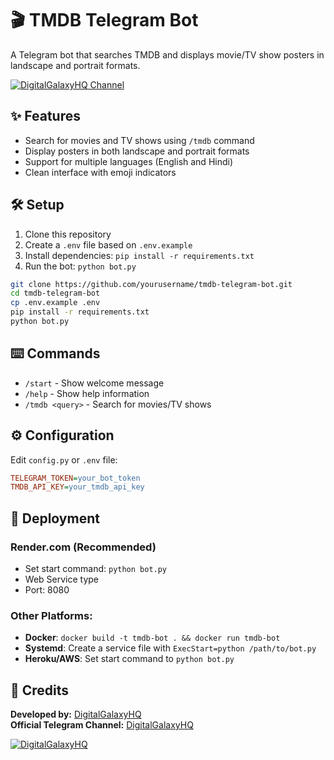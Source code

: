 # 🎬 TMDB Telegram Bot

A Telegram bot that searches TMDB and displays movie/TV show posters in landscape and portrait formats.

[![DigitalGalaxyHQ Channel](https://img.shields.io/badge/Channel-@DigitalGalaxyHQ-blue)](https://t.me/DigitalGalaxyHQ)

## ✨ Features

- Search for movies and TV shows using `/tmdb` command
- Display posters in both landscape and portrait formats
- Support for multiple languages (English and Hindi)
- Clean interface with emoji indicators

## 🛠️ Setup

1. Clone this repository
2. Create a `.env` file based on `.env.example`
3. Install dependencies: `pip install -r requirements.txt`
4. Run the bot: `python bot.py`

```bash
git clone https://github.com/yourusername/tmdb-telegram-bot.git
cd tmdb-telegram-bot
cp .env.example .env
pip install -r requirements.txt
python bot.py
```

## ⌨️ Commands

- `/start` - Show welcome message
- `/help` - Show help information
- `/tmdb <query>` - Search for movies/TV shows

## ⚙️ Configuration

Edit `config.py` or `.env` file:

```ini
TELEGRAM_TOKEN=your_bot_token
TMDB_API_KEY=your_tmdb_api_key
```

## 🚀 Deployment

### Render.com (Recommended)
- Set start command: `python bot.py`
- Web Service type
- Port: 8080

### Other Platforms:
- **Docker**: `docker build -t tmdb-bot . && docker run tmdb-bot`
- **Systemd**: Create a service file with `ExecStart=python /path/to/bot.py`
- **Heroku/AWS**: Set start command to `python bot.py`

## 💙 Credits

**Developed by:** [DigitalGalaxyHQ](https://GitHub.com/DigitalGalaxyHQ)  
**Official Telegram Channel:** [DigitalGalaxyHQ](https://t.me/DigitalGalaxyHQ)  

[![DigitalGalaxyHQ](https://img.shields.io/badge/Join-Digital%20Galaxy-blue)](https://t.me/DigitalGalaxyHQ)
```
 